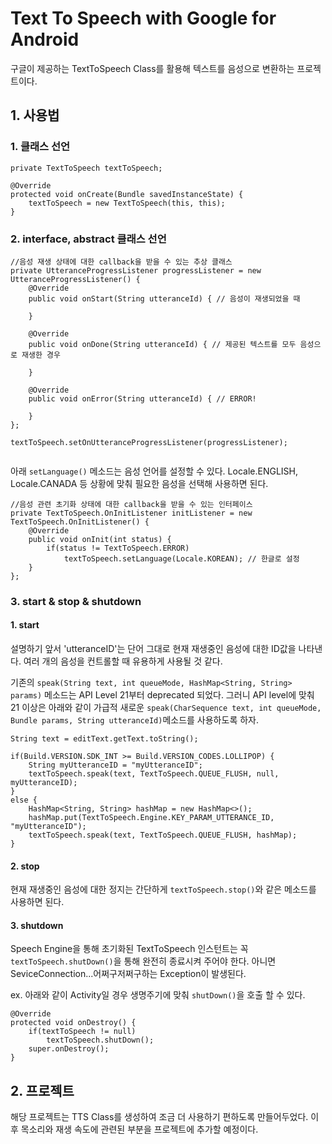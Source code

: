 # Text To Speech with Google for Android

구글이 제공하는 TextToSpeech Class를 활용해 텍스트를 음성으로 변환하는 프로젝트이다.


## 1. 사용법

### 1. 클래스 선언

```
private TextToSpeech textToSpeech;

@Override
protected void onCreate(Bundle savedInstanceState) {
    textToSpeech = new TextToSpeech(this, this);
}
```

### 2. interface, abstract 클래스 선언

```
//음성 재생 상태에 대한 callback을 받을 수 있는 추상 클래스
private UtteranceProgressListener progressListener = new UtteranceProgressListener() {
    @Override
    public void onStart(String utteranceId) { // 음성이 재생되었을 때
            
    }

    @Override
    public void onDone(String utteranceId) { // 제공된 텍스트를 모두 음성으로 재생한 경우

    }

    @Override
    public void onError(String utteranceId) { // ERROR!

    }
};

textToSpeech.setOnUtteranceProgressListener(progressListener);
    
```

아래 `setLanguage()` 메소드는 음성 언어를 설정할 수 있다. Locale.ENGLISH, Locale.CANADA 등 상황에 맞춰 필요한 음성을 선택해 사용하면 된다.


```
//음성 관련 초기화 상태에 대한 callback을 받을 수 있는 인터페이스
private TextToSpeech.OnInitListener initListener = new TextToSpeech.OnInitListener() {
    @Override
    public void onInit(int status) {
        if(status != TextToSpeech.ERROR)
            textToSpeech.setLanguage(Locale.KOREAN); // 한글로 설정
    }
};
```

### 3. start & stop & shutdown

#### 1. start


설명하기 앞서 'utteranceID'는 단어 그대로 현재 재생중인 음성에 대한 ID값을 나타낸다.
여러 개의 음성을 컨트롤할 때 유용하게 사용될 것 같다.

기존의 `speak(String text, int queueMode, HashMap<String, String> params)` 메소드는 API Level 21부터 deprecated 되었다. 그러니 API level에 맞춰 21 이상은 아래와 같이 가급적 새로운  `speak(CharSequence text, int queueMode, Bundle params, String utteranceId)`메소드를 사용하도록 하자.

```
String text = editText.getText.toString();

if(Build.VERSION.SDK_INT >= Build.VERSION_CODES.LOLLIPOP) {
    String myUtteranceID = "myUtteranceID";
    textToSpeech.speak(text, TextToSpeech.QUEUE_FLUSH, null, myUtteranceID);
}
else {
    HashMap<String, String> hashMap = new HashMap<>();
    hashMap.put(TextToSpeech.Engine.KEY_PARAM_UTTERANCE_ID, "myUtteranceID");
    textToSpeech.speak(text, TextToSpeech.QUEUE_FLUSH, hashMap);
}
```

#### 2. stop


현재 재생중인 음성에 대한 정지는 간단하게 `textToSpeech.stop()`와 같은 메소드를 사용하면 된다.

#### 3. shutdown

Speech Engine을 통해 초기화된 TextToSpeech 인스턴트는 꼭 `textToSpeech.shutDown()`을 통해 완전히 종료시켜 주어야 한다. 아니면 SeviceConnection...어쩌구저쩌구하는 Exception이 발생된다.

ex. 아래와 같이 Activity일 경우 생명주기에 맞춰 `shutDown()`을 호출 할 수 있다.

```
@Override
protected void onDestroy() {
    if(textToSpeech != null)
        textToSpeech.shutDown();
    super.onDestroy();
}
```

## 2. 프로젝트

해당 프로젝트는 TTS Class를 생성하여 조금 더 사용하기 편하도록 만들어두었다.
이 후 목소리와 재생 속도에 관련된 부분을 프로젝트에 추가할 예정이다.


